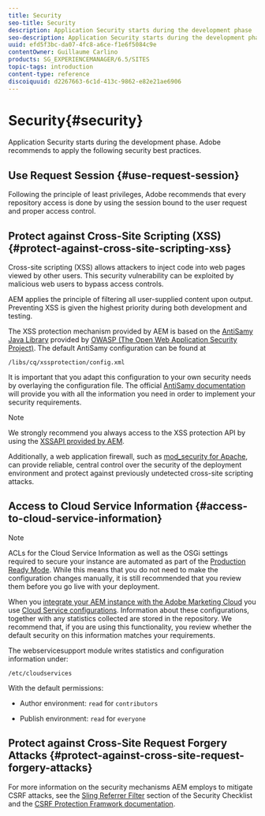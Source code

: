 ```yaml
---
title: Security
seo-title: Security
description: Application Security starts during the development phase
seo-description: Application Security starts during the development phase
uuid: efd5f3bc-da07-4fc8-a6ce-f1e6f5084c9e
contentOwner: Guillaume Carlino
products: SG_EXPERIENCEMANAGER/6.5/SITES
topic-tags: introduction
content-type: reference
discoiquuid: d2267663-6c1d-413c-9862-e82e21ae6906
---
```


# Security{#security}

Application Security starts during the development phase. Adobe recommends to apply the following security best practices.

## Use Request Session {#use-request-session}

Following the principle of least privileges, Adobe recommends that every repository access is done by using the session bound to the user request and proper access control.

## Protect against Cross-Site Scripting (XSS) {#protect-against-cross-site-scripting-xss}

Cross-site scripting (XSS) allows attackers to inject code into web pages viewed by other users. This security vulnerability can be exploited by malicious web users to bypass access controls.

AEM applies the principle of filtering all user-supplied content upon output. Preventing XSS is given the highest priority during both development and testing.

The XSS protection mechanism provided by AEM is based on the [AntiSamy Java Library](https://www.owasp.org/index.php/Category:OWASP_AntiSamy_Project) provided by [OWASP (The Open Web Application Security Project)](https://www.owasp.org/). The default AntiSamy configuration can be found at

`/libs/cq/xssprotection/config.xml`

It is important that you adapt this configuration to your own security needs by overlaying the configuration file. The official [AntiSamy documentation](https://www.owasp.org/index.php/Category:OWASP_AntiSamy_Project) will provide you with all the information you need in order to implement your security requirements.

>[!NOTE]
>
>We strongly recommend you always access to the XSS protection API by using the [XSSAPI provided by AEM](https://helpx.adobe.com/experience-manager/6-5/sites/developing/using/reference-materials/javadoc/com/adobe/granite/xss/XSSAPI.html).

Additionally, a web application firewall, such as [mod_security for Apache](https://www.modsecurity.org), can provide reliable, central control over the security of the deployment environment and protect against previously undetected cross-site scripting attacks.

## Access to Cloud Service Information {#access-to-cloud-service-information}

>[!NOTE]
>
>ACLs for the Cloud Service Information as well as the OSGi settings required to secure your instance are automated as part of the [Production Ready Mode](/help/sites-administering/production-ready.md). While this means that you do not need to make the configuration changes manually, it is still recommended that you review them before you go live with your deployment.

When you [integrate your AEM instance with the Adobe Marketing Cloud](/help/sites-administering/marketing-cloud.md) you use [Cloud Service configurations](/help/sites-developing/extending-cloud-config.md). Information about these configurations, together with any statistics collected are stored in the repository. We recommend that, if you are using this functionality, you review whether the default security on this information matches your requirements.

The webservicesupport module writes statistics and configuration information under:

`/etc/cloudservices`

With the default permissions:

* Author environment: `read` for `contributors`

* Publish environment: `read` for `everyone`

## Protect against Cross-Site Request Forgery Attacks {#protect-against-cross-site-request-forgery-attacks}

For more information on the security mechanisms AEM employs to mitigate CSRF attacks, see the [Sling Referrer Filter](/help/sites-administering/security-checklist.md#protect-against-cross-site-request-forgery) section of the Security Checklist and the [CSRF Protection Framwork documentation](/help/sites-developing/csrf-protection.md).
